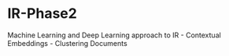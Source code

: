 # IR-Phase2
Machine Learning and Deep Learning approach to IR - Contextual Embeddings - Clustering Documents
